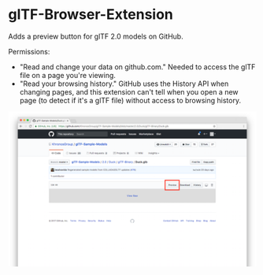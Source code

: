 # glTF-Browser-Extension

Adds a preview button for glTF 2.0 models on GitHub.

Permissions:

- "Read and change your data on github.com." Needed to access the glTF file on a page you're viewing.
- "Read your browsing history." GitHub uses the History API when changing pages, and this extension can't tell when you open a new page (to detect if it's a glTF file) without access to browsing history.

![screenshot](preview.png)
